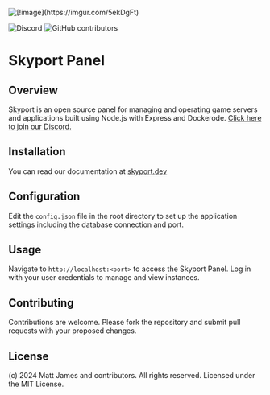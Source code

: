 ![\[!image\](https://imgur.com/5ekDgFt)](https://imgur.com/5ekDgFt)

![Discord](https://img.shields.io/discord/1253782902618194011?label=Discord&logo=Discord&logoColor=white&style=for-the-badge)
![GitHub contributors](https://img.shields.io/github/contributors/skyportlabs/panel?style=for-the-badge)

# Skyport Panel

## Overview
Skyport is an open source panel for managing and operating game servers and applications built using Node.js with Express and Dockerode. [Click here to join our Discord.](https://skyport.privt.xyz/)

## Installation
You can read our documentation at [skyport.dev](https://skyport.dev)

## Configuration
Edit the `config.json` file in the root directory to set up the application settings including the database connection and port.

## Usage
Navigate to `http://localhost:<port>` to access the Skyport Panel. Log in with your user credentials to manage and view instances.

## Contributing
Contributions are welcome. Please fork the repository and submit pull requests with your proposed changes.

## License
(c) 2024 Matt James and contributors. All rights reserved. Licensed under the MIT License.
